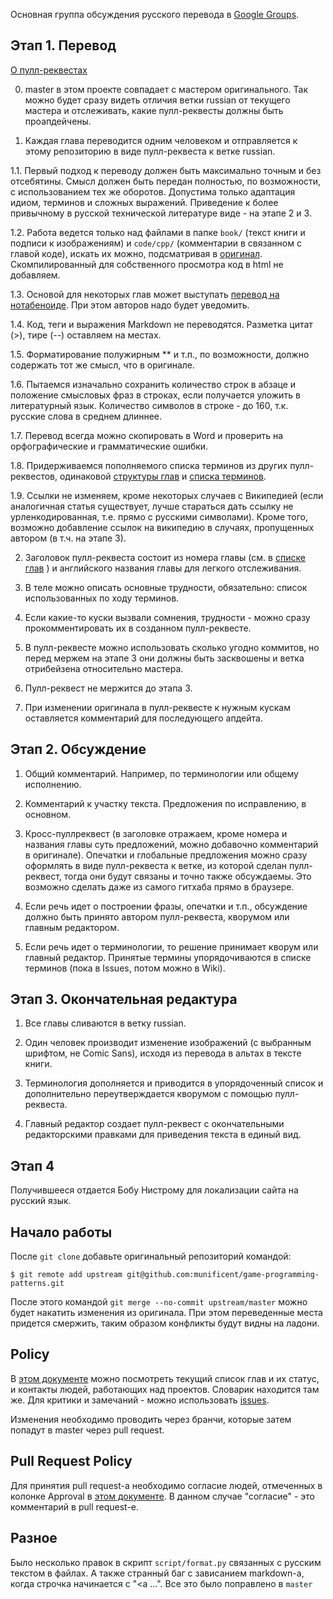 Основная группа обсуждения русского перевода в
[Google Groups](groups.google.com/forum/#!topic/game-programming-patterns-translations/OxL0CL3QFTA).

## Этап 1. Перевод

[О пулл-реквестах](https://help.github.com/articles/using-pull-requests)

0. master в этом проекте совпадает с мастером оригинального. Так можно будет сразу видеть отличия ветки
russian от текущего мастера и отслеживать, какие пулл-реквесты должны быть проапдейчены.

1. Каждая глава переводится одним человеком и отправляется к этому репозиторию в виде пулл-реквеста к ветке russian.

1.1. Первый подход к переводу должен быть максимально точным и без отсебятины. Смысл должен быть передан полностью,
по возможности, с использованием тех же оборотов. Допустима только адаптация идиом, терминов и сложных выражений.
Приведение к более привычному в русской технической литературе виде - на этапе 2 и 3.

1.2. Работа ведется только над файлами в папке `book/` (текст книги и подписи к изображениям) и `code/cpp/`
(комментарии в связанном с главой коде), искать их можно, подсматривая
в [оригинал](http://gameprogrammingpatterns.com/). Скомпилированный для собственного просмотра код в html не добавляем.

1.3. Основой для некоторых глав может выступать [перевод на нотабеноиде](http://notabenoid.com/book/51192).
При этом авторов надо будет уведомить.

1.4. Код, теги и выражения Markdown не переводятся. Разметка цитат (>), тире (--) оставляем на местах.

1.5. Форматирование полужирным ** и т.п., по возможности, должно содержать тот же смысл, что в оригинале.

1.6. Пытаемся изначально сохранить количество строк в абзаце и положение смысловых фраз в строках, если получается
уложить в литературный язык. Количество символов в строке - до 160, т.к. русские слова в среднем длиннее.

1.7. Перевод всегда можно скопировать в Word и проверить на орфографические и грамматические ошибки.

1.8. Придерживаемся пополняемого списка терминов из других пулл-реквестов, одинаковой
[структуры глав](https://github.com/taksebeperevod/game-programming-patterns/issues/5)
и [списка терминов](https://github.com/taksebeperevod/game-programming-patterns/issues/4).

1.9. Ссылки не изменяем, кроме некоторых случаев с Википедией (если аналогичная статья существует, лучше
стараться дать ссылку не урленкодированная, т.е. прямо с русскими символами). Кроме того,
возможно добавление ссылок на википедию в случаях, пропущенных автором (в т.ч. на этапе 3).

2. Заголовок пулл-реквеста состоит из номера главы (см. в
[списке глав](https://github.com/taksebeperevod/game-programming-patterns/issues/6) ) и английского
названия главы для легкого отслеживания.

3. В теле можно описать основные трудности, обязательно: список использованных по ходу терминов.

4. Если какие-то куски вызвали сомнения, трудности - можно сразу прокомментировать их в созданном пулл-реквесте.

5. В пулл-реквесте можно использовать сколько угодно коммитов, но перед мержем на этапе 3 они должны быть засквошены
и ветка отрибейзена относительно мастера.

6. Пулл-реквест не мержится до этапа 3.

5. При изменении оригинала в пулл-реквесте к нужным кускам оставляется комментарий для последующего апдейта.

## Этап 2. Обсуждение

1. Общий комментарий. Например, по терминологии или общему исполнению.

2. Комментарий к участку текста. Предложения по исправлению, в основном.

3. Кросс-пуллреквест (в заголовке отражаем, кроме номера и названия главы суть предложений, можно добавочно
комментарий в оригинале). Опечатки и глобальные предложения можно сразу оформлять в виде пулл-реквеста к ветке,
из которой сделан пулл-реквест, тогда они будут связаны и точно также обсуждаемы. Это возможно сделать даже
из самого гитхаба прямо в браузере.

4. Если речь идет о построении фразы, опечатки и т.п., обсуждение должно быть принято автором пулл-реквеста, кворумом
или главным редактором.

5. Если речь идет о терминологии, то решение принимает кворум или главный редактор. Принятые термины упорядочиваются
в списке терминов (пока в Issues, потом можно в Wiki).

## Этап 3. Окончательная редактура

1. Все главы сливаются в ветку russian.

2. Один человек производит изменение изображений (с выбранным шрифтом, не Comic Sans), исходя из перевода в альтах
в тексте книги.

3. Терминология дополняется и приводится в упорядоченный список и дополнительно переутверждается кворумом с помощью пулл-реквеста.

4. Главный редактор создает пулл-реквест с окончательными редакторскими правками для приведения текста в единый вид.

## Этап 4

Получившееся отдается Бобу Нистрому для локализации сайта на русский язык.

## Начало работы

После `git clone` добавьте оригинальный репозиторий командой:

    $ git remote add upstream git@github.com:munificent/game-programming-patterns.git

После этого командой `git merge --no-commit upstream/master` можно будет накатить изменения из оригинала. При этом переведенные места придется смержить, таким образом конфликты будут видны на ладони.

## Policy

В  [этом документе](https://docs.google.com/spreadsheets/d/1SqVZ-lTmtaQByOD17ZrEGPhBuTIM-IUfAtIcBE-D8d0) можно посмотреть текущий список глав и их статус, и контакты людей, работающих над проектов.
Словарик находится там же. Для критики и замечаний - можно использовать [issues](https://github.com/ol-loginov/game-programming-patterns/issues).

Изменения необходимо проводить через бранчи, которые затем попадут в master через pull request.

## Pull Request Policy

Для принятия pull request-a необходимо согласие людей, отмеченных в колонке Approval в [этом документе](https://docs.google.com/spreadsheets/d/1SqVZ-lTmtaQByOD17ZrEGPhBuTIM-IUfAtIcBE-D8d0).
В данном случае "согласие" - это комментарий в pull request-е.

## Разное

Было несколько правок в скрипт `script/format.py` связанных с русским текстом в файлах. А также странный баг с зависанием markdown-а, когда строчка начинается с "<a ...". Все это было поправлено в `master`
